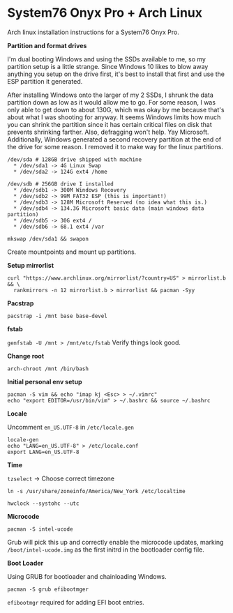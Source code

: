 # System76 Onyx Pro + Arch Linux

Arch linux installation instructions for a System76 Onyx Pro.

**Partition and format drives**

I'm dual booting Windows and using the SSDs available to me, so
my partition setup is a little strange. Since Windows 10 likes to blow away
anything you setup on the drive first, it's best to install that first and
use the ESP partition it generated.

After installing Windows onto the larger of my 2 SSDs, I shrunk the data partition
down as low as it would allow me to go. For some reason, I was only able to get down
to about 130G, which was okay by me because that's about what I was shooting for anyway.
It seems Windows limits how much you can shrink the partition since it has certain
critical files on disk that prevents shrinking farther. Also, defragging won't help.
Yay Microsoft. Additionally, Windows generated a second recovery partition at the end of
the drive for some reason. I removed it to make way for the linux partitions.

```
/dev/sda # 128GB drive shipped with machine
  * /dev/sda1 -> 4G Linux Swap
  * /dev/sda2 -> 124G ext4 /home

/dev/sdb # 256GB drive I installed
  * /dev/sdb1 -> 300M Windows Recovery
  * /dev/sdb2 -> 99M FAT32 ESP (this is important!)
  * /dev/sdb3 -> 128M Microsoft Reserved (no idea what this is.)
  * /dev/sdb4 -> 134.3G Microsoft basic data (main windows data partition)
  * /dev/sdb5 -> 30G ext4 /
  * /dev/sdb6 -> 68.1 ext4 /var
```

`mkswap /dev/sda1 && swapon`

Create mountpoints and mount up partitions.

**Setup mirrorlist**
```
curl "https://www.archlinux.org/mirrorlist/?country=US" > mirrorlist.b && \
  rankmirrors -n 12 mirrorlist.b > mirrorlist && pacman -Syy
```

**Pacstrap**

`pacstrap -i /mnt base base-devel`

**fstab**

`genfstab -U /mnt > /mnt/etc/fstab`
Verify things look good.

**Change root**

`arch-chroot /mnt /bin/bash`

**Initial personal env setup**

```
pacman -S vim && echo "imap kj <Esc> > ~/.vimrc"
echo "export EDITOR=/usr/bin/vim" > ~/.bashrc && source ~/.bashrc
```

**Locale**

Uncomment `en_US.UTF-8` in `/etc/locale.gen`

```
locale-gen
echo "LANG=en_US.UTF-8" > /etc/locale.conf
export LANG=en_US.UTF-8
```

**Time**

`tzselect` -> Choose correct timezone

`ln -s /usr/share/zoneinfo/America/New_York /etc/localtime`

`hwclock --systohc --utc`

**Microcode**

`pacman -S intel-ucode`

Grub will pick this up and correctly enable the microcode updates,
marking `/boot/intel-ucode.img` as the first initrd in  the bootloader
config file.

**Boot Loader**

Using GRUB for bootloader and chainloading Windows.

`pacman -S grub efibootmger`

`efibootmgr` required for adding EFI boot entries.
